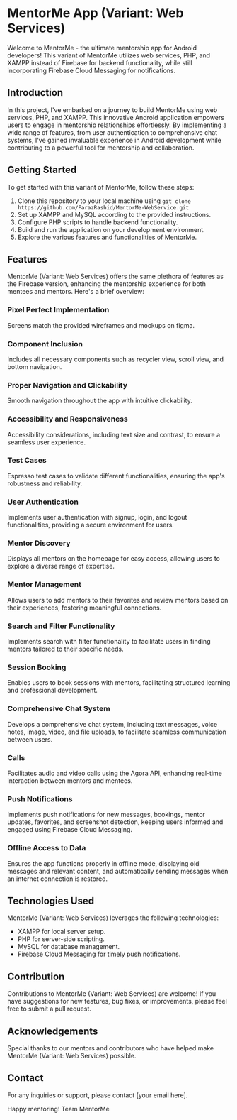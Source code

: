 # MentorMe App (Variant: Web Services)

Welcome to MentorMe - the ultimate mentorship app for Android developers! This variant of MentorMe utilizes web services, PHP, and XAMPP instead of Firebase for backend functionality, while still incorporating Firebase Cloud Messaging for notifications.

## Introduction

In this project, I've embarked on a journey to build MentorMe using web services, PHP, and XAMPP. This innovative Android application empowers users to engage in mentorship relationships effortlessly. By implementing a wide range of features, from user authentication to comprehensive chat systems, I've gained invaluable experience in Android development while contributing to a powerful tool for mentorship and collaboration.

## Getting Started

To get started with this variant of MentorMe, follow these steps:

1. Clone this repository to your local machine using `git clone https://github.com/FarazRashid/MentorMe-WebService.git`
2. Set up XAMPP and MySQL according to the provided instructions.
3. Configure PHP scripts to handle backend functionality.
4. Build and run the application on your development environment.
5. Explore the various features and functionalities of MentorMe.

## Features

MentorMe (Variant: Web Services) offers the same plethora of features as the Firebase version, enhancing the mentorship experience for both mentees and mentors. Here's a brief overview:

### Pixel Perfect Implementation
Screens match the provided wireframes and mockups on figma.

### Component Inclusion
Includes all necessary components such as recycler view, scroll view, and bottom navigation.

### Proper Navigation and Clickability
Smooth navigation throughout the app with intuitive clickability.

### Accessibility and Responsiveness
Accessibility considerations, including text size and contrast, to ensure a seamless user experience.

### Test Cases
Espresso test cases to validate different functionalities, ensuring the app's robustness and reliability.

### User Authentication
Implements user authentication with signup, login, and logout functionalities, providing a secure environment for users.

### Mentor Discovery
Displays all mentors on the homepage for easy access, allowing users to explore a diverse range of expertise.

### Mentor Management
Allows users to add mentors to their favorites and review mentors based on their experiences, fostering meaningful connections.

### Search and Filter Functionality
Implements search with filter functionality to facilitate users in finding mentors tailored to their specific needs.

### Session Booking
Enables users to book sessions with mentors, facilitating structured learning and professional development.

### Comprehensive Chat System
Develops a comprehensive chat system, including text messages, voice notes, image, video, and file uploads, to facilitate seamless communication between users.

### Calls
Facilitates audio and video calls using the Agora API, enhancing real-time interaction between mentors and mentees.

### Push Notifications
Implements push notifications for new messages, bookings, mentor updates, favorites, and screenshot detection, keeping users informed and engaged using Firebase Cloud Messaging.

### Offline Access to Data
Ensures the app functions properly in offline mode, displaying old messages and relevant content, and automatically sending messages when an internet connection is restored.

## Technologies Used

MentorMe (Variant: Web Services) leverages the following technologies:

- XAMPP for local server setup.
- PHP for server-side scripting.
- MySQL for database management.
- Firebase Cloud Messaging for timely push notifications.

## Contribution

Contributions to MentorMe (Variant: Web Services) are welcome! If you have suggestions for new features, bug fixes, or improvements, please feel free to submit a pull request.

## Acknowledgements

Special thanks to our mentors and contributors who have helped make MentorMe (Variant: Web Services) possible.

## Contact

For any inquiries or support, please contact [your email here].

Happy mentoring!
Team MentorMe
